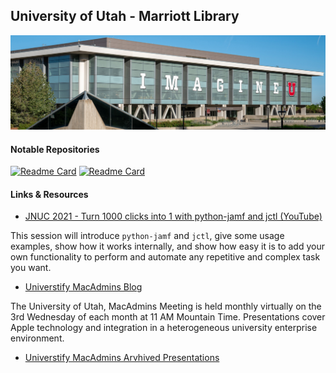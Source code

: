 ## University of Utah - Marriott Library

<img src="marriott_lib_building.png">

#### Notable Repositories

[![Readme Card](https://github-readme-stats.vercel.app/api/pin/?username=univ-of-utah-marriott-library-apple&repo=python-jamf&show_icons=true&theme=swift)](https://github.com/univ-of-utah-marriott-library-apple/python-jamf)
[![Readme Card](https://github-readme-stats.vercel.app/api/pin/?username=univ-of-utah-marriott-library-apple&repo=jctl&show_icons=true&theme=swift)](https://github.com/univ-of-utah-marriott-library-apple/jctl)

#### Links & Resources

 - [JNUC 2021 - Turn 1000 clicks into 1 with python-jamf and jctl (YouTube)](https://www.youtube.com/watch?v=2YLriNwyP3s)

This session will introduce `python-jamf` and `jctl`, give some usage examples, show how it works internally, and show how easy it is to add your own functionality to perform and automate any repetitive and complex task you want. 

 - [Universtify MacAdmins Blog](https://apple.lib.utah.edu)

The University of Utah, MacAdmins Meeting is held monthly virtually on the 3rd Wednesday of each month at 11 AM Mountain Time. Presentations cover Apple technology and integration in a heterogeneous university enterprise environment.

 - [Universtify MacAdmins Arvhived Presentations](https://stream.lib.utah.edu/index.php?c=browse&m=results&q=%22mac+manager%22&cat=&sort=newest)
